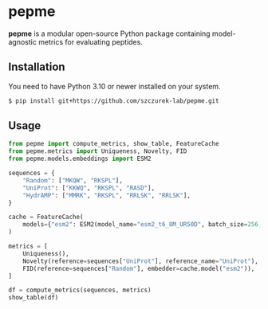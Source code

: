 # pepme

**pepme** is a modular open-source Python package containing model-agnostic metrics for evaluating peptides.

## Installation

You need to have Python 3.10 or newer installed on your system.

```bash
$ pip install git+https://github.com/szczurek-lab/pepme.git
```

## Usage

```python
from pepme import compute_metrics, show_table, FeatureCache
from pepme.metrics import Uniqueness, Novelty, FID
from pepme.models.embeddings import ESM2

sequences = {
    "Random": ["MKQW", "RKSPL"],
    "UniProt": ["KKWQ", "RKSPL", "RASD"],
    "HydrAMP": ["MMRK", "RKSPL", "RRLSK", "RRLSK"],
}

cache = FeatureCache(
    models={"esm2": ESM2(model_name="esm2_t6_8M_UR50D", batch_size=256, device="cpu")}
)

metrics = [
    Uniqueness(),
    Novelty(reference=sequences["UniProt"], reference_name="UniProt"),
    FID(reference=sequences["Random"], embedder=cache.model("esm2")),
]

df = compute_metrics(sequences, metrics)
show_table(df)
```
